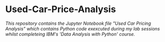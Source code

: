 # Used-Car-Price-Analysis
_This repository contains the Jupyter Notebook file "Used Car Pricing Analysis" which contains Python code exexcuted during my lab sessions whilst completeing IBM's 'Data Analysis with Python' course._
